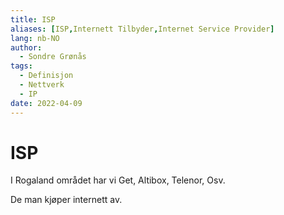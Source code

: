 ```yaml
---
title: ISP
aliases: [ISP,Internett Tilbyder,Internet Service Provider]
lang: nb-NO
author:
  - Sondre Grønås
tags:
  - Definisjon
  - Nettverk
  - IP
date: 2022-04-09
---
```

# ISP
I Rogaland området har vi Get, Altibox, Telenor, Osv.

De man kjøper internett av.